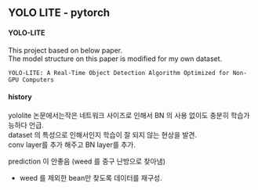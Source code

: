 ## YOLO LITE - pytorch

#### YOLO-LITE
This project based on below paper.  
The model structure on this paper is modified for my own dataset.  
   
`YOLO-LITE: A Real-Time Object Detection Algorithm Optimized for Non-GPU Computers`

  

#### history
yololite 논문에서는작은 네트워크 사이즈로 인해서 BN 의 사용 없이도 충분히 학습가능하다 언급.  
dataset 의 특성으로 인해서인지 학습이 잘 되지 않는 현상을 발견.  
conv layer를 추가 해주고 BN layer를 추가.

prediction 이 안좋음 (weed 를 중구 난방으로 찾아냄)
- weed 를 제외한 bean만 찾도록 데이터를 재구성.
